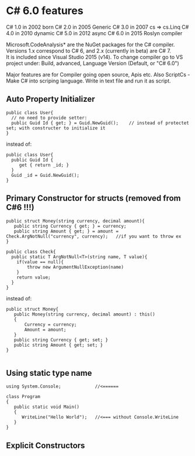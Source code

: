 
# C# 6.0 features

C# 1.0 in 2002 born
C# 2.0 in 2005 Generic<T>
C# 3.0 in 2007 cs => cs.Linq
C# 4.0 in 2010 dynamic
C# 5.0 in 2012 async
C# 6.0 in 2015 Roslyn compiler

Microsoft.CodeAnalysis* are the NuGet packages for the C# compiler.    
Versions 1.x correspond to C# 6, and 2.x (currently in beta) are C# 7.   
It is included since Visual Studio 2015 (v14). 
To change compiler go to VS project under: Build, advanced, Language Version (Default, or "C# 6.0")

Major features are for Compiler going open source, Apis etc.
Also ScriptCs - Make C# into scriping language. Write in text file and run it as script.

## Auto Property Initializer

```
public class User{
  // no need to provide setter:
  public Guid Id { get; } = Guid.NewGuid();    // instead of protectet set; with constructer to initialize it
}
```
instead of:
```
public class User{ 
  public Guid Id {
     get { return _id; }
  } 
  Guid _id = Guid.NewGuid();
}
```

## Primary Constructor for structs  (removed from C#6 !!!)

```
public struct Money(string currency, decimal amount){
   public string Currency { get; } = currency;
   public string Amount { get; } = amount = Check.ArgNotNull("currency", currency);   //if you want to throw ex
}

public class Check{
  public static T ArgNotNull<T>(string name, T value){
    if(value == null){
        throw new ArgumentNullException(name)
    }
    return value;
  }
}
```
instead of:
```
public struct Money{
   public Money(string currency, decimal amount) : this()
   {
       Currency = currency;
       Amount = amount;
   }
   public string Currency { get; set; }
   public string Amount { get; set; }
}
   
```


## Using static type name

```
using System.Console;             //<======

class Program
{
   public static void Main()
   {
      WriteLine("Hello World");   //<=== without Console.WriteLine
   }
}
```

## Explicit Constructors

```



```

##

```

```

##

```

```

##

```

```



